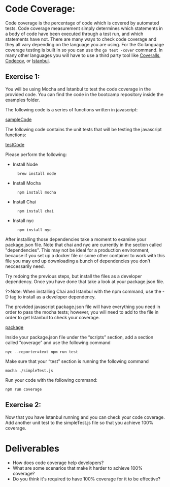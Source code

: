 # Code Coverage:
Code coverage is the percentage of code which is covered by automated tests. Code coverage measurement simply determines which statements in a body of code have been executed through a test run, and which statements have not. There are many ways to check code coverage and they all vary depending on the language you are using. For the Go language coverage testing is built in so you can use the `go test -cover` command. In many other languages you will have to use a third party tool like [Coveralls](http://www.coveralls.io), [Codecov](http://www.codecov.io), or [Istanbul](http://www.istanbul.js.org).

## Exercise 1:
You will be using Mocha and Istanbul to test the code coverage in the provided code. You can find the code in the bootcamp repository inside the examples folder. 

The following code is a series of functions written in javascript:

[sampleCode](https://raw.githubusercontent.com/PaulDHenson/devops-bootcamp/master/examples/codeQuality/javascript/simple.js ':include :type=code javascript')


The following code contains the unit tests that will be testing the javascript functions:

[testCode](https://raw.githubusercontent.com/PaulDHenson/devops-bootcamp/master/examples/codeQuality/javascript/simpleTest.js ':include :type=code javascript') 

Please perform the following:
* Install Node
        
        brew install node
* Install Mocha
        
        npm install mocha
* Install Chai

        npm install chai
* Install nyc
    
        npm install nyc

After installing those dependencies take a moment to examine your package.json file. Note that chai and nyc are currently in the section called "dependencies". This may not be ideal for a production environment, because if you set up a docker file or some other container to work with this file you may end up downloading a bunch of dependencies you don't neccessarily need.

Try redoing the previous steps, but install the files as a developer dependency. Once you have done that take a look at your package.json file.

?>Note: When installing Chai and Istanbul with the npm command, use the -D tag to install as a developer dependency.

The provided javascript package.json file will have everything you need in order to pass the mocha tests; however, you will need to add to the file in order to get Istanbul to check your coverage.

[package](https://raw.githubusercontent.com/PaulDHenson/devops-bootcamp/master/examples/codeQuality/javascript/package.json ':include :type=code json')

Inside your package.json file under the “scripts” section, add a section called “coverage” and use the following command 

`nyc --reporter=text npm run test`
    
Make sure that your “test” section is running the following command

`mocha ./simpleTest.js`

Run your code with the following command:
    
`npm run coverage`

## Exercise 2:
Now that you have Istanbul running and you can check your code coverage. Add another unit test to the simpleTest.js file so that you achieve 100% coverage.

# Deliverables

* How does code coverage help developers?
* What are some scenarios that make it harder to achieve 100% coverage?
* Do you think it's required to have 100% coverage for it to be effective?